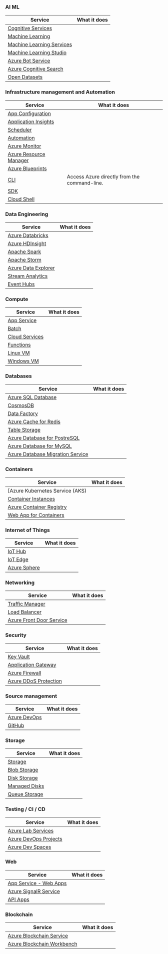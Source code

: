 ### AI ML
| Service                                                                                         | What it does |
| ----------------------------------------------------------------------------------------------  | ----  |
| [Cognitive Services](https://docs.microsoft.com/en-us/azure/cognitive-services/)                |       |
| [Machine Learning](https://docs.microsoft.com/en-us/azure/machine-learning/)                    |       |
| [Machine Learning Services](https://docs.microsoft.com/en-us/azure/machine-learning/service)    |       |
| [Machine Learning Studio](https://docs.microsoft.com/en-us/azure/machine-learning/studio)       |       |
| [Azure Bot Service](https://docs.microsoft.com/bot-framework/bot-service-overview-introduction) |       |
| [Azure Cognitive Search](https://docs.microsoft.com/en-us/azure/search/)                        |       |
| [Open Datasets](https://docs.microsoft.com/en-us/azure/open-datasets)                           |       |



### Infrastructure management and Automation
| Service                                                                                         | What it does |
| ----------------------------------------------------------------------------------------------  | ----  |
| [App Configuration](https://docs.microsoft.com/en-us/azure/azure-app-configuration/) | |
| [Application Insights](https://docs.microsoft.com/en-us/azure/application-insights/) | |
| [Scheduler](https://docs.microsoft.com/en-us/azure/scheduler/) | |
| [Automation](https://docs.microsoft.com/en-us/azure/automation/) | |
| [Azure Monitor](https://docs.microsoft.com/en-us/azure/monitoring-and-diagnostics/) | |
| [Azure Resource Manager](https://docs.microsoft.com/en-us/azure/azure-resource-manager/) | |
| [Azure Blueprints](https://docs.microsoft.com/en-us/azure/governance/blueprints/) | |
| [CLI](https://docs.microsoft.com/en-us/azure/cli/index) | Access Azure directly from the command-line. |
| [SDK](https://docs.microsoft.com/en-us/azure/sdks/index) | |
| [Cloud Shell](https://docs.microsoft.com/en-us/azure/cloud-shell/overview) | |

### Data Engineering
| Service                                                                                         | What it does |
| ----------------------------------------------------------------------------------------------  | ----  |
| [Azure Databricks](https://docs.microsoft.com/en-us/azure/azure-databricks/) | |
| [Azure HDInsight](https://docs.microsoft.com/en-us/azure/hdinsight/) | |
| [Apache Spark](https://docs.microsoft.com/en-us/azure/hdinsight/spark/apache-spark-overview) | |
| [Apache Storm](https://docs.microsoft.com/en-us/azure/hdinsight/storm/apache-storm-overview) | |
| [Azure Data Explorer](https://docs.microsoft.com/en-us/azure/data-explorer/) | |
| [Stream Analytics](https://docs.microsoft.com/en-us/azure/stream-analytics/) | |
| [Event Hubs](https://docs.microsoft.com/en-us/azure/event-hubs/) | |

### Compute
| Service                                                                                         | What it does |
| ----------------------------------------------------------------------------------------------  | ----  |
| [App Service](https://docs.microsoft.com/en-us/azure/app-service/) | |
| [Batch](https://docs.microsoft.com/en-us/azure/batch/) | |
| [Cloud Services]() | |
| [Functions](https://docs.microsoft.com/en-us/azure/azure-functions/) | |
| [Linux VM](https://docs.microsoft.com/en-us/azure/virtual-machines/linux/) | |
| [Windows VM](https://docs.microsoft.com/en-us/azure/virtual-machines/windows/) | |

### Databases
| Service                                                                                         | What it does |
| ----------------------------------------------------------------------------------------------  | ----  |
| [Azure SQL Database](https://docs.microsoft.com/en-us/azure/sql-database/) | |
| [CosmosDB](https://docs.microsoft.com/en-us/azure/cosmos-db/) | |
| [Data Factory](https://docs.microsoft.com/en-us/azure/data-factory/) | |
| [Azure Cache for Redis](https://docs.microsoft.com/en-us/azure/azure-cache-for-redis/) | |
| [Table Storage](https://docs.microsoft.com/en-us/azure/cosmos-db/table-storage-overview) | |
| [Azure Database for PostreSQL](https://docs.microsoft.com/en-us/azure/postgresql/) | |
| [Azure Database for MySQL](https://docs.microsoft.com/en-us/azure/mysql/) | |
| [Azure Database Migration Service](https://docs.microsoft.com/en-us/azure/dms/dms-overview) | |

### Containers
| Service                                                                                         | What it does |
| ----------------------------------------------------------------------------------------------  | ----  |
| [Azure Kubernetes Service (AKS) | |](https://docs.microsoft.com/en-us/azure/aks/) | |
| [Container Instances](https://docs.microsoft.com/en-us/azure/container-instances/) | |
| [Azure Container Registry](https://docs.microsoft.com/en-us/azure/container-registry/) | |
| [Web App for Containers](https://docs.microsoft.com/en-us/azure/app-service/containers/) | |

### Internet of Things
| Service                                                                                         | What it does |
| ----------------------------------------------------------------------------------------------  | ----  |
| [IoT Hub](https://docs.microsoft.com/en-us/azure/iot-hub/) | |
| [IoT Edge](https://docs.microsoft.com/en-us/azure/iot-edge/) | |
| [Azure Sphere](https://docs.microsoft.com/en-us/azure-sphere/) | |

### Networking
| Service                                                                                         | What it does |
| ----------------------------------------------------------------------------------------------  | ----  |
| [Traffic Manager](https://docs.microsoft.com/en-us/azure/traffic-manager/) | |
| [Load Balancer](https://docs.microsoft.com/en-us/azure/load-balancer/) | |
| [Azure Front Door Service](https://docs.microsoft.com/en-us/azure/frontdoor/) | |

### Security
| Service                                                                                         | What it does |
| ----------------------------------------------------------------------------------------------  | ----  |
| [Key Vault](https://docs.microsoft.com/en-us/azure/key-vault/) | |
| [Application Gateway](https://docs.microsoft.com/en-us/azure/application-gateway/) | |
| [Azure Firewall](https://docs.microsoft.com/en-us/azure/firewall/) | |
| [Azure DDoS Protection](https://docs.microsoft.com/en-us/azure/virtual-network/ddos-protection-overview) | |

### Source management
| Service                                                                                         | What it does |
| ----------------------------------------------------------------------------------------------  | ----  |
| [Azure DevOps](https://docs.microsoft.com/en-us/azure/devops/) | |
| [GitHub](https://github.com/) | |

### Storage
| Service                                                                                         | What it does |
| ----------------------------------------------------------------------------------------------  | ----  |
| [Storage](https://docs.microsoft.com/en-us/azure/storage/) | |
| [Blob Storage](https://docs.microsoft.com/en-us/azure/storage/blobs/storage-blobs-introduction/) | |
| [Disk Storage](https://docs.microsoft.com/en-us/azure/virtual-machines/windows/managed-disks-overview) | |
| [Managed Disks](https://docs.microsoft.com/en-us/azure/virtual-machines/windows/managed-disks-overview) | |
| [Queue Storage](https://docs.microsoft.com/en-us/azure/storage/queues/storage-queues-introduction/) | |

### Testing / CI / CD
| Service                                                                                         | What it does |
| ----------------------------------------------------------------------------------------------  | ----  |
| [Azure Lab Services](https://docs.microsoft.com/en-us/azure/lab-services/) | |
| [Azure DevOps Projects](https://docs.microsoft.com/en-us/azure/devops-project) | |
| [Azure Dev Spaces](https://docs.microsoft.com/en-us/azure/dev-spaces/) | |

### Web
| Service                                                                                         | What it does |
| ----------------------------------------------------------------------------------------------  | ----  |
| [App Service - Web Apps](https://docs.microsoft.com/en-us/azure/app-service-web) | |
| [Azure SignalR Service](https://docs.microsoft.com/en-us/azure/azure-signalr) | |
| [API Apps](https://docs.microsoft.com/en-us/azure/app-service-api) | |

### Blockchain
| Service                                                                                         | What it does |
| ----------------------------------------------------------------------------------------------  | ----  |
| [Azure Blockchain Service](https://docs.microsoft.com/en-us/azure/blockchain/service/) | |
| [Azure Blockchain Workbench](https://docs.microsoft.com/en-us/azure/blockchain/workbench/) | |
